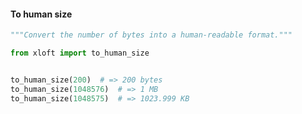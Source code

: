 #### To human size

```py linenums="1"
"""Convert the number of bytes into a human-readable format."""

from xloft import to_human_size


to_human_size(200)  # => 200 bytes
to_human_size(1048576)  # => 1 MB
to_human_size(1048575)  # => 1023.999 KB
```
